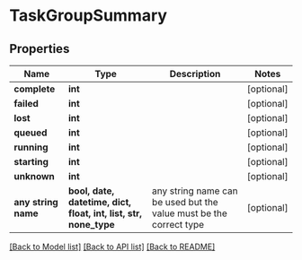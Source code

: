 # TaskGroupSummary


## Properties
Name | Type | Description | Notes
------------ | ------------- | ------------- | -------------
**complete** | **int** |  | [optional] 
**failed** | **int** |  | [optional] 
**lost** | **int** |  | [optional] 
**queued** | **int** |  | [optional] 
**running** | **int** |  | [optional] 
**starting** | **int** |  | [optional] 
**unknown** | **int** |  | [optional] 
**any string name** | **bool, date, datetime, dict, float, int, list, str, none_type** | any string name can be used but the value must be the correct type | [optional]

[[Back to Model list]](../README.md#documentation-for-models) [[Back to API list]](../README.md#documentation-for-api-endpoints) [[Back to README]](../README.md)


